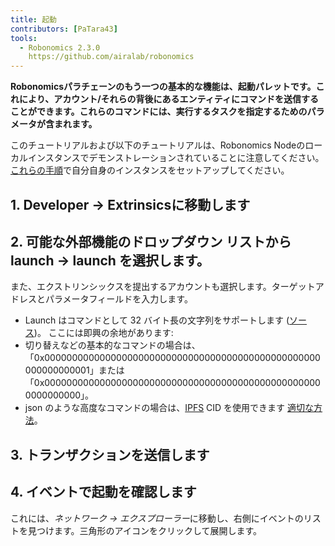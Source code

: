 ```yaml
---
title: 起動
contributors: [PaTara43]
tools:   
  - Robonomics 2.3.0
    https://github.com/airalab/robonomics
---
```


**Robonomicsパラチェーンのもう一つの基本的な機能は、起動パレットです。これにより、アカウント/それらの背後にあるエンティティにコマンドを送信することができます。これらのコマンドには、実行するタスクを指定するためのパラメータが含まれます。**

<robo-wiki-note type="warning" title="Dev Node">

  このチュートリアルおよび以下のチュートリアルは、Robonomics Nodeのローカルインスタンスでデモンストレーションされていることに注意してください。[これらの手順](/docs/run-dev-node)で自分自身のインスタンスをセットアップしてください。

</robo-wiki-note>

## 1. Developer -> Extrinsicsに移動します

<robo-wiki-picture src="launch/extrinsics.jpg" />

## 2. 可能な外部機能のドロップダウン リストから launch -> launch を選択します。

また、エクストリンシックスを提出するアカウントも選択します。ターゲットアドレスとパラメータフィールドを入力します。

<robo-wiki-picture src="launch/launch.jpg" />

<robo-wiki-note type="note" title="32 bytes">

  - Launch はコマンドとして 32 バイト長の文字列をサポートします ([ソース](https://polkascan.github.io/py-scale-codec/types.html#scalecodec.types.H256))。
  ここには即興の余地があります:
  - 切り替えなどの基本的なコマンドの場合は、「0x00000000000000000000000000000000000000000000000000000000000001」または
  「0x000000000000000000000000000000000000000000000000000000000000」。
  - json のような高度なコマンドの場合は、[IPFS](https://ipfs.tech/) CID を使用できます [適切な方法](https://multi-agent-io.github.io/robonomics-interface/modules.html#robonomicsinterface.utils.ipfs_qm_hash_to_32_bytes)。

</robo-wiki-note>

## 3. トランザクションを送信します

<robo-wiki-picture src="launch/submit.jpg" />

## 4. イベントで起動を確認します

これには、*ネットワーク -> エクスプローラー*に移動し、右側にイベントのリストを見つけます。三角形のアイコンをクリックして展開します。

<robo-wiki-picture src="launch/event.jpg" />
